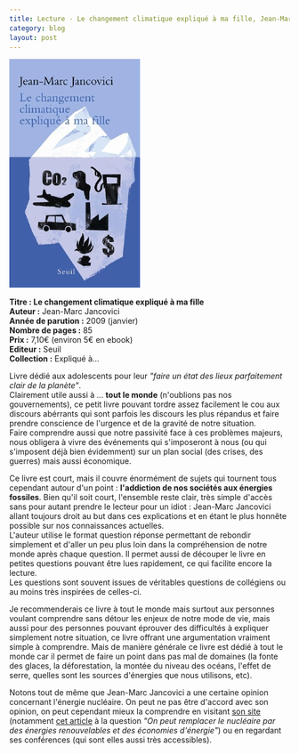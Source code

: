 ```yaml
---
title: Lecture - Le changement climatique expliqué à ma fille, Jean-Marc Jancovici
category: blog
layout: post
---
```


![Première de couverture du livre](/data/changement-climatique-a-ma-fille.jpg)

**Titre : Le changement climatique expliqué à ma fille**  
**Auteur :** Jean-Marc Jancovici  
**Année de parution :** 2009 (janvier)  
**Nombre de pages :** 85  
**Prix :** 7,10€ (environ 5€ en ebook)  
**Editeur :** Seuil  
**Collection :** Expliqué à...

Livre dédié aux adolescents pour leur *"faire un état des lieux parfaitement clair de la planète"*.  
Clairement utile aussi à ... **tout le monde** (n'oublions pas nos gouvernements), ce petit livre pouvant tordre assez facilement le cou aux discours abérrants qui sont parfois les discours les plus répandus et faire prendre conscience de l'urgence et de la gravité de notre situation.  
Faire comprendre aussi que notre passivité face à ces problèmes majeurs, nous obligera à vivre des événements qui s'imposeront à nous (ou qui s'imposent déjà bien évidemment) sur un plan social (des crises, des guerres) mais aussi économique.  

Ce livre est court, mais il couvre énormément de sujets qui tournent tous cependant autour d'un point : **l'addiction de nos sociétés aux énergies fossiles**. Bien qu'il soit court, l'ensemble reste clair, très simple d'accès sans pour autant prendre le lecteur pour un idiot : Jean-Marc Jancovici allant toujours droit au but dans ces explications et en étant le plus honnête possible sur nos connaissances actuelles.  
L'auteur utilise le format question réponse permettant de rebondir simplement et d'aller un peu plus loin dans la compréhension de notre monde après chaque question. Il permet aussi de découper le livre en petites questions pouvant être lues rapidement, ce qui facilite encore la lecture.  
Les questions sont souvent issues de véritables questions de collégiens ou au moins très inspirées de celles-ci.

Je recommenderais ce livre à tout le monde mais surtout aux personnes voulant comprendre sans détour les enjeux de notre mode de vie, mais aussi pour des personnes pouvant éprouver des difficultés à expliquer simplement notre situation, ce livre offrant une argumentation vraiment simple à comprendre. Mais de manière générale ce livre est dédié à tout le monde car il permet de faire un point dans pas mal de domaines (la fonte des glaces, la déforestation, la montée du niveau des océans, l'effet de serre, quelles sont les sources d'énergies que nous utilisons, etc).

Notons tout de même que Jean-Marc Jancovici a une certaine opinion concernant l'énergie nucléaire. On peut ne pas être d'accord avec son opinion, on peut cependant mieux la comprendre en visitant [son site](http://www.manicore.com) (notamment [cet article](http://www.manicore.com/documentation/articles/idee_nucleaire.html) à la question *"On peut remplacer le nucléaire par des énergies renouvelables et des économies d'énergie"*) ou en regardant ses conférences (qui sont elles aussi très accessibles).
